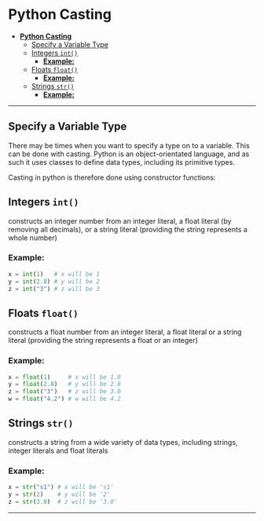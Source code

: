 **Python Casting**
===
- [**Python Casting**](#python-casting)
  - [Specify a Variable Type](#specify-a-variable-type)
  - [Integers `int()`](#integers-int)
    - [**Example:**](#example)
  - [Floats `float()`](#floats-float)
    - [**Example:**](#example-1)
  - [Strings `str()`](#strings-str)
    - [**Example:**](#example-2)

---
## Specify a Variable Type
There may be times when you want to specify a type on to a variable. This can be done with casting. Python is an object-orientated language, and as such it uses classes to define data types, including its primitive types.

Casting in python is therefore done using constructor functions:

## Integers `int()` 
constructs an integer number from an integer literal, a float literal (by removing all decimals), or a string literal (providing the string represents a whole number)

### **Example:**
```py
x = int(1)   # x will be 1
y = int(2.8) # y will be 2
z = int("3") # z will be 3
```
## Floats `float()` 
constructs a float number from an integer literal, a float literal or a string literal (providing the string represents a float or an integer)

### **Example:**
```py
x = float(1)     # x will be 1.0
y = float(2.8)   # y will be 2.8
z = float("3")   # z will be 3.0
w = float("4.2") # w will be 4.2
```

## Strings `str()` 
constructs a string from a wide variety of data types, including strings, integer literals and float literals

### **Example:**
```py
x = str("s1") # x will be 's1'
y = str(2)    # y will be '2'
z = str(3.0)  # z will be '3.0'
```

---
